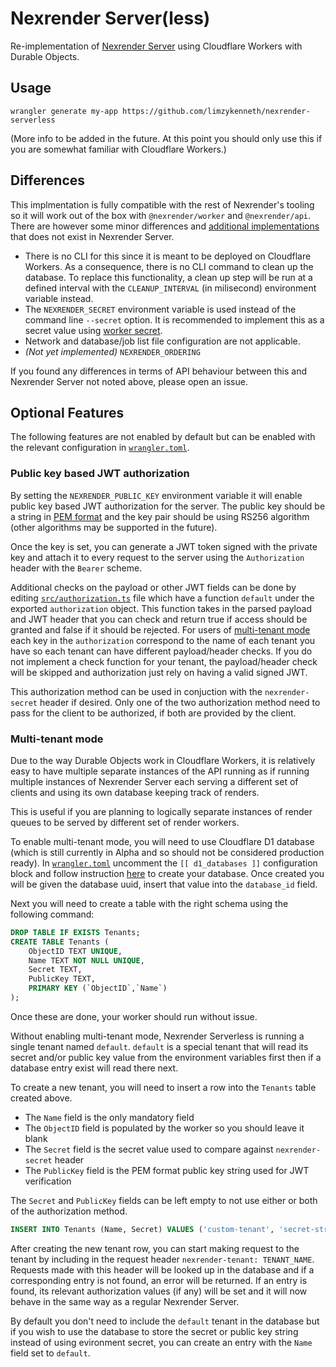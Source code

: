 # Nexrender Server(less)

Re-implementation of [Nexrender Server](https://github.com/inlife/nexrender/tree/master/packages/nexrender-server) using Cloudflare Workers with Durable Objects.

## Usage
```
wrangler generate my-app https://github.com/limzykenneth/nexrender-serverless
```

(More info to be added in the future. At this point you should only use this if you are somewhat familiar with Cloudflare Workers.)

## Differences
This implmentation is fully compatible with the rest of Nexrender's tooling so it will work out of the box with `@nexrender/worker` and `@nexrender/api`. There are however some minor differences and [additional implementations](#optional-features) that does not exist in Nexrender Server.

* There is no CLI for this since it is meant to be deployed on Cloudflare Workers. As a consequence, there is no CLI command to clean up the database. To replace this functionality, a clean up step will be run at a defined interval with the `CLEANUP_INTERVAL` (in milisecond) environment variable instead.
* The `NEXRENDER_SECRET` environment variable is used instead of the command line `--secret` option. It is recommended to implement this as a secret value using [worker secret](https://developers.cloudflare.com/workers/wrangler/commands/#secret).
* Network and database/job list file configuration are not applicable.
* *(Not yet implemented)* `NEXRENDER_ORDERING`

If you found any differences in terms of API behaviour between this and Nexrender Server not noted above, please open an issue.

## Optional Features
The following features are not enabled by default but can be enabled with the relevant configuration in [`wrangler.toml`](./wranger.toml).

### Public key based JWT authorization
By setting the `NEXRENDER_PUBLIC_KEY` environment variable it will enable public key based JWT authorization for the server. The public key should be a string in [PEM format](https://en.wikipedia.org/wiki/Privacy-Enhanced_Mail) and the key pair should be using RS256 algorithm (other algorithms may be supported in the future).

Once the key is set, you can generate a JWT token signed with the private key and attach it to every request to the server using the `Authorization` header with the `Bearer` scheme.

Additional checks on the payload or other JWT fields can be done by editing [`src/authorization.ts`](./src/authorization.ts) file which have a function `default` under the exported `authorization` object. This function takes in the parsed payload and JWT header that you can check and return true if access should be granted and false if it should be rejected. For users of [multi-tenant mode](#multi-tenant-mode) each key in the `authorization` correspond to the name of each tenant you have so each tenant can have different payload/header checks. If you do not implement a check function for your tenant, the payload/header check will be skipped and authorization just rely on having a valid signed JWT.

This authorization method can be used in conjuction with the `nexrender-secret` header if desired. Only one of the two authorization method need to pass for the client to be authorized, if both are provided by the client.

### Multi-tenant mode
Due to the way Durable Objects work in Cloudflare Workers, it is relatively easy to have multiple separate instances of the API running as if running multiple instances of Nexrender Server each serving a different set of clients and using its own database keeping track of renders.

This is useful if you are planning to logically separate instances of render queues to be served by different set of render workers.

To enable multi-tenant mode, you will need to use Cloudflare D1 database (which is still currently in Alpha and so should not be considered production ready). In [`wrangler.toml`](./wranger.toml) uncomment the `[[ d1_databases ]]` configuration block and follow instruction [here](https://developers.cloudflare.com:2096/d1/get-started/#3-create-your-database) to create your database. Once created you will be given the database uuid, insert that value into the `database_id` field.

Next you will need to create a table with the right schema using the following command:
```sql
DROP TABLE IF EXISTS Tenants;
CREATE TABLE Tenants (
	ObjectID TEXT UNIQUE,
	Name TEXT NOT NULL UNIQUE,
	Secret TEXT,
	PublicKey TEXT,
	PRIMARY KEY (`ObjectID`,`Name`)
);
```

Once these are done, your worker should run without issue.

Without enabling multi-tenant mode, Nexrender Serverless is running a single tenant named `default`. `default` is a special tenant that will read its secret and/or public key value from the environment variables first then if a database entry exist will read there next.

To create a new tenant, you will need to insert a row into the `Tenants` table created above.
* The `Name` field is the only mandatory field
* The `ObjectID` field is populated by the worker so you should leave it blank
* The `Secret` field is the secret value used to compare against `nexrender-secret` header
* The `PublicKey` field is the PEM format public key string used for JWT verification

The `Secret` and `PublicKey` fields can be left empty to not use either or both of the authorization method.

```sql
INSERT INTO Tenants (Name, Secret) VALUES ('custom-tenant', 'secret-string');
```

After creating the new tenant row, you can start making request to the tenant by including in the request header `nexrender-tenant: TENANT_NAME`. Requests made with this header will be looked up in the database and if a corresponding entry is not found, an error will be returned. If an entry is found, its relevant authorization values (if any) will be set and it will now behave in the same way as a regular Nexrender Server.

By default you don't need to include the `default` tenant in the database but if you wish to use the database to store the secret or public key string instead of using evironment secret, you can create an entry with the `Name` field set to `default`.